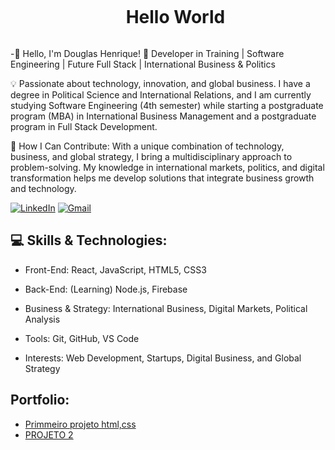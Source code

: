 <!--título-->
<div id="user-content-toc">
  <ul align="center">
    <summary><h1 style="display: inline-block">Hello World</h1></summary>
</div>

  -👋 Hello, I'm Douglas Henrique!
🎯 Developer in Training | Software Engineering | Future Full Stack | International Business & Politics

💡 Passionate about technology, innovation, and global business. I have a degree in Political Science and International Relations, and I am currently studying Software Engineering (4th semester) while starting a postgraduate program (MBA) in International Business Management and a postgraduate program in Full Stack Development.

🚀 How I Can Contribute:
With a unique combination of technology, business, and global strategy, I bring a multidisciplinary approach to problem-solving. My knowledge in international markets, politics, and digital transformation helps me develop solutions that integrate business growth and technology.
</details>

<!-- Links -->
[![LinkedIn](https://img.shields.io/badge/LinkedIn-0077B5?style=for-the-badge&logo=linkedin&logoColor=white)](https://www.linkedin.com/in/douglasamaral-eng/)
[![Gmail](https://img.shields.io/badge/Gmail-D14836?style=for-the-badge&logo=gmail&logoColor=white)](mailto:douglascham.eng@gmail.com)



## 💻 Skills & Technologies:
<!-- Skills: Programming Languages -->
- Front-End: React, JavaScript, HTML5, CSS3
- Back-End: (Learning) Node.js, Firebase
- Business & Strategy: International Business, Digital Markets, Political Analysis
- Tools: Git, GitHub, VS Code
- Interests: Web Development, Startups, Digital Business, and Global Strategy

  <!-- Portfolio -->
## Portfolio:
- [Primmeiro projeto html,css](https://github.com/douglasamaral-eng/Repositorio-GitHub.git)
- [PROJETO 2]()
